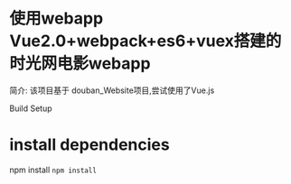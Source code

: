 
使用webapp Vue2.0+webpack+es6+vuex搭建的时光网电影webapp
====
简介:
该项目基于 douban_Website项目,尝试使用了Vue.js
  
Build Setup
# install dependencies
npm install
`npm install`


